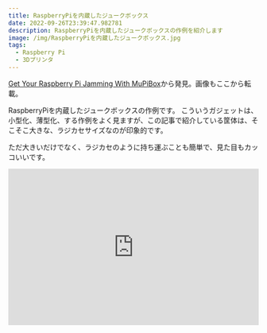 ```yaml
---
title: RaspberryPiを内蔵したジュークボックス
date: 2022-09-26T23:39:47.982781
description: RaspberryPiを内蔵したジュークボックスの作例を紹介します
image: /img/RaspberryPiを内蔵したジュークボックス.jpg
tags:
  - Raspberry Pi
  - 3Dプリンタ
---
```

[Get Your Raspberry Pi Jamming With MuPiBox](https://hackaday.com/2022/08/15/get-your-raspberry-pi-jamming-with-mupibox/)から発見。画像もここから転載。

RaspberryPiを内蔵したジュークボックスの作例です。
こういうガジェットは、小型化、薄型化、する作例をよく見ますが、この記事で紹介している筐体は、そこそこ大きな、ラジカセサイズなのが印象的です。

ただ大きいだけでなく、ラジカセのように持ち運ぶことも簡単で、見た目もカッコいいです。

<iframe width="100%" height="315" src="https://www.youtube.com/embed/gEd_ckc3N-4" title="YouTube video player" frameborder="0" allow="accelerometer; autoplay; clipboard-write; encrypted-media; gyroscope; picture-in-picture" allowfullscreen></iframe>

